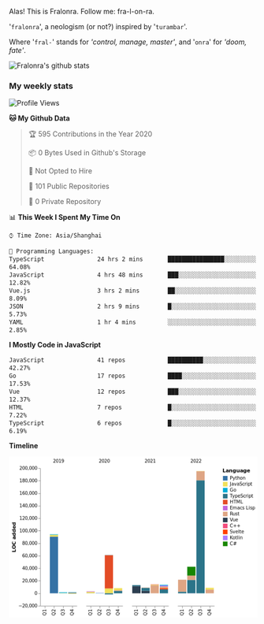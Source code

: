 Alas! This is Fralonra. Follow me: fra-l-on-ra.

'`fralonra`', a neologism (or not?) inspired by '`turambar`'.

Where '`fral-`' stands for *'control, manage, master'*, and '`onra`' for *'doom, fate'*.

![Fralonra's github stats](https://github-readme-stats.vercel.app/api?username=fralonra)

### My weekly stats

<!--START_SECTION:waka-->
![Profile Views](http://img.shields.io/badge/Profile%20Views-0-blue)

**🐱 My Github Data** 

> 🏆 595 Contributions in the Year 2020
 > 
> 📦 0 Bytes Used in Github's Storage 
 > 
> 🚫 Not Opted to Hire
 > 
> 📜 101 Public Repositories
 > 
> 🔑 0 Private Repository 
 > 
📊 **This Week I Spent My Time On** 

```text
⌚︎ Time Zone: Asia/Shanghai

💬 Programming Languages: 
TypeScript               24 hrs 2 mins       ████████████████░░░░░░░░░   64.08% 
JavaScript               4 hrs 48 mins       ███░░░░░░░░░░░░░░░░░░░░░░   12.82% 
Vue.js                   3 hrs 2 mins        ██░░░░░░░░░░░░░░░░░░░░░░░   8.09% 
JSON                     2 hrs 9 mins        █░░░░░░░░░░░░░░░░░░░░░░░░   5.73% 
YAML                     1 hr 4 mins         ░░░░░░░░░░░░░░░░░░░░░░░░░   2.85%

```

**I Mostly Code in JavaScript** 

```text
JavaScript               41 repos            ██████████░░░░░░░░░░░░░░░   42.27% 
Go                       17 repos            ████░░░░░░░░░░░░░░░░░░░░░   17.53% 
Vue                      12 repos            ███░░░░░░░░░░░░░░░░░░░░░░   12.37% 
HTML                     7 repos             █░░░░░░░░░░░░░░░░░░░░░░░░   7.22% 
TypeScript               6 repos             █░░░░░░░░░░░░░░░░░░░░░░░░   6.19%

```


**Timeline**

![Chart not found](https://github.com/fralonra/fralonra/blob/master/charts/bar_graph.png) 


<!--END_SECTION:waka-->